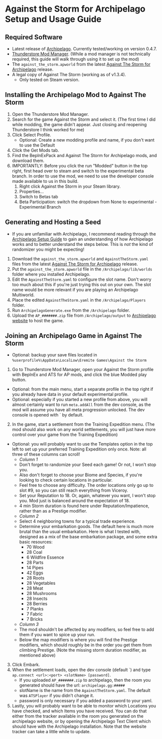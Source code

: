 # Against the Storm for Archipelago Setup and Usage Guide

## Required Software
* Latest release of [Archipelago](https://github.com/ArchipelagoMW/Archipelago/releases). Currently tested/working on version 0.4.7.
* [Thunderstore Mod Manager](https://www.overwolf.com/app/thunderstore-thunderstore_mod_manager). (While a mod manager is not technically required, this guide will walk through using it to set up the mod)
* The `against_the_storm.apworld` from the latest [Against The Storm for Archipelago](https://github.com/RyanCirincione/ArchipelagoATS/releases) release.
* A legal copy of Against The Storm (working as of v1.3.4).
   * Only tested on Steam version.

## Installing the Archipelago Mod to Against The Storm
1. Open the Thunderstore Mod Manager.
2. Search for the game Against the Storm and select it. (The first time I did while modding, the game didn't appear. Just closing and reopening Thunderstore I think worked for me)
3. Click Select Profile.
    - Optional: Create a new modding profile and name, if you don't want to use the Default
4. Click the Get Mods tab.
5. Find the BepInExPack and Against The Storm for Archipelago mods, and download them.
6. IMPORTANTLY: Before you click the run "Modded" button in the top right, first head over to steam and switch to the experimental beta branch. In order to use the mod, we need to use the developer console made available to us in this build.
    1. Right click Against the Storm in your Steam library.
    2. Properties...
    3. Switch to Betas tab
    4. Beta Participation: switch the dropdown from None to experimental - Experimental Branch

## Generating and Hosting a Seed
* If you are unfamiliar with Archipelago, I recommend reading through the [Archipelago Setup Guide](https://archipelago.gg/tutorial/Archipelago/setup/en) to gain an understanding of how Archipelago works and to better understand the steps below. This is *not* the kind of randomizer you might be expecting!
1. Download the `against_the_storm.apworld` and `AgainstTheStorm.yaml` files from the latest [Against The Storm for Archipelago](https://github.com/RyanCirincione/ArchipelagoATS/releases) release.
2. Put the `against_the_storm.apworld` file in the `/Archipelago/lib/worlds` folder where you installed Archipelago.
3. Edit the `AgainstTheStorm.yaml` to configure the slot name. Don't worry too much about this if you're just trying this out on your own. The slot name would be more relevant if you are playing an Archipelago Multiworld.
4. Place the edited `AgainstTheStorm.yaml` in the `/Archipelago/Players` folder.
5. Run `ArchipelagoGenerate.exe` from the `/Archipelago` folder.
6. Upload the `AP_#######.zip` file from `/Archipelago/output` to [Archipelago website](https://archipelago.gg/uploads) to host the game.

## Joining an Archipelago Game in Against The Storm
* Optional: backup your save files located in `%userprofile%\AppData\LocalLow\Eremite Games\Against the Storm`
1. Go to Thunderstore Mod Manager, open your Against the Storm profile with BepInEx and ATS for AP mods, and click the blue Modded play button.
* Optional: from the main menu, start a separate profile in the top right if you already have data in your default experimental profile.
* Optional: especially if you started a new profile from above, you will almost certainly want to run `meta.addAll` from the dev console, as the mod will assume you have all meta progression unlocked. The dev console is opened with \` by default.
2. In the game, start a settlement from the Training Expedition menu. (The mod should also work on any world settlements, you will just have more control over your game from the Training Expedition)
* Optional: you will probably want to use the Templates option in the top left to set up your preferred Training Expedition only once. Note: all three of these columns can scroll!
    * *Column 1*
    * Don't forget to randomize your Seed each game! Or not, I won't stop you.
    * Also don't forget to choose your Biome and Species, if you're looking to check certain locations in particular.
    * Feel free to choose any difficulty. The order locations only go up to slot #9, so you can still reach everything from Viceroy.
    * Set your Reputation to 18. Or, again, whatever you want, I won't stop you. Mod just is balanced around the expectation of 18.
    * 4 min Storm duration is found here under Reputation/Impatience, rather than as a Prestige modifier.
    * *Column 2*
    * Select 4 neighboring towns for a typical trade experience.
    * Determine your embarkation goods. The default here is much more brutal than the usual embarkation. Here is what I tested with, designed as a mix of the base embarkation package, and some extra basic resources:
        * 70 Wood
        * 28 Coal
        * 6 Wildfire Essence
        * 28 Parts
        * 14 Pipes
        * 42 Eggs
        * 28 Roots
        * 28 Vegetables
        * 28 Meat
        * 28 Mushrooms
        * 28 Insects
        * 28 Berries
        * 7 Planks
        * 7 Fabric
        * 7 Bricks
    * *Column 3*
    * The mod shouldn't be affected by any modifiers, so feel free to add them if you want to spice up your run.
    * Below the map modifiers is where you will find the Prestige modifiers, which should roughly be in the order you get them from climbing Prestige. (Note the missing storm duration modifier, as mentioned above)
3. Click Embark.
4. When the settlement loads, open the dev console (default \`) and type `ap.connect <url>:<port> <slotName> [password]`.
    * If you uploaded `AP_#######.zip` to archipelago, then the room you generated should have the url: `archipelago.gg:#####`
    * slotName is the name from the `AgainstTheStorm.yaml`. The default was `ATSPlayer` if you didn't change it.
    * password is only necessary if you added a password to your yaml.
5. Lastly, you will probably want to be able to monitor which Locations you have checked, and which Items you have received. You can do that either from the tracker available in the room you generated on the archipelago website, or by opening the Archipelago Text Client which should have with the Archipelago installation. Note that the website tracker can take a little while to update.
